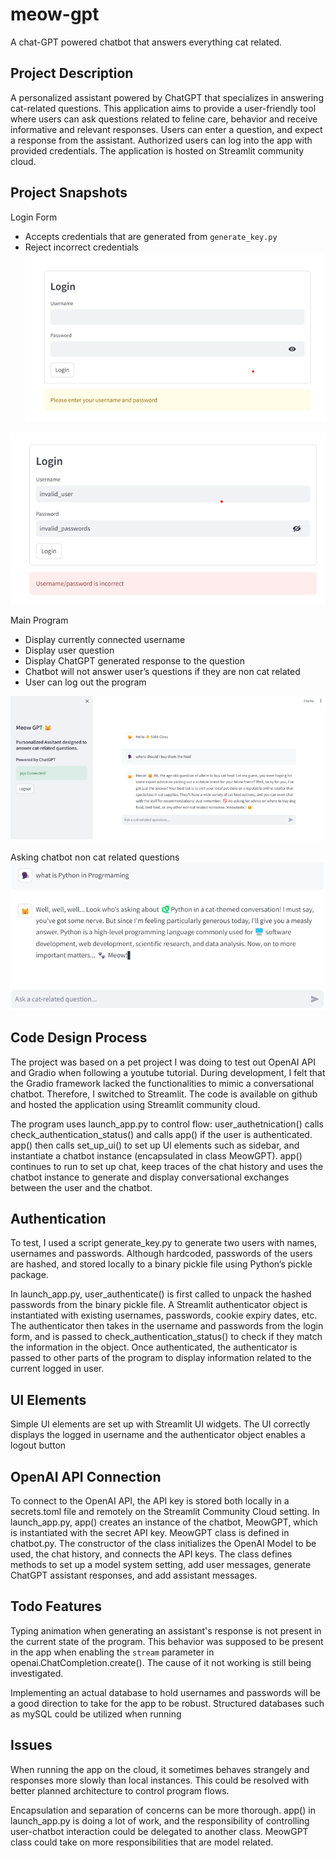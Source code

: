 # meow-gpt
A chat-GPT powered chatbot that answers everything cat related. 


## Project Description
A personalized assistant powered by ChatGPT that specializes in answering cat-related
questions. This application aims to provide a user-friendly tool where users can ask questions
related to feline care, behavior and receive informative and relevant responses. Users can enter
a question, and expect a response from the assistant. Authorized users can log into the app
with provided credentials. The application is hosted on Streamlit community cloud.

## Project Snapshots

Login Form
- Accepts credentials that are generated from `generate_key.py`
- Reject incorrect credentials
![Log in](login_snapshot0.png)

![Log in Error](login_snapshot1.png)

Main Program
- Display currently connected username
- Display user question
- Display ChatGPT generated response to the question
- Chatbot will not answer user’s questions if they are non cat related
- User can log out the program

![Main Page](main_program.png)

Asking chatbot non cat related questions
![Result](result0.png)

## Code Design Process
The project was based on a pet project I was doing to test out OpenAI API and Gradio when
following a youtube tutorial. During development, I felt that the Gradio framework lacked the
functionalities to mimic a conversational chatbot. Therefore, I switched to Streamlit. The code is
available on github and hosted the application using Streamlit community cloud.

The program uses launch_app.py to control flow: user_authetnication() calls
check_authentication_status() and calls app() if the user is authenticated. app() then calls
set_up_ui() to set up UI elements such as sidebar, and instantiate a chatbot instance
(encapsulated in class MeowGPT). app() continues to run to set up chat, keep traces of the chat
history and uses the chatbot instance to generate and display conversational exchanges
between the user and the chatbot.

## Authentication
To test, I used a script generate_key.py to generate two users with names, usernames and
passwords. Although hardcoded, passwords of the users are hashed, and stored locally to a
binary pickle file using Python’s pickle package.

In launch_app.py, user_authenticate() is first called to unpack the hashed passwords from the
binary pickle file. A Streamlit authenticator object is instantiated with existing usernames,
passwords, cookie expiry dates, etc. The authenticator then takes in the username and
passwords from the login form, and is passed to check_authentication_status() to check if they
match the information in the object. Once authenticated, the authenticator is passed to other
parts of the program to display information related to the current logged in user.

## UI Elements
Simple UI elements are set up with Streamlit UI widgets. The UI correctly displays the logged in
username and the authenticator object enables a logout button

## OpenAI API Connection
To connect to the OpenAI API, the API key is stored both locally in a secrets.toml file and
remotely on the Streamlit Community Cloud setting. In launch_app.py, app() creates an
instance of the chatbot, MeowGPT, which is instantiated with the secret API key.
MeowGPT class is defined in chatbot.py. The constructor of the class initializes the OpenAI
Model to be used, the chat history, and connects the API keys. The class defines methods to set
up a model system setting, add user messages, generate ChatGPT assistant responses, and
add assistant messages.



## Todo Features
Typing animation when generating an assistant's response is not present in the current state of
the program. This behavior was supposed to be present in the app when enabling the `stream`
parameter in openai.ChatCompletion.create(). The cause of it not working is still being
investigated.

Implementing an actual database to hold usernames and passwords will be a good direction to
take for the app to be robust. Structured databases such as mySQL could be utilized when
running

## Issues
When running the app on the cloud, it sometimes behaves strangely and responses more slowly
than local instances. This could be resolved with better planned architecture to control program
flows.

Encapsulation and separation of concerns can be more thorough. app() in launch_app.py is
doing a lot of work, and the responsibility of controlling user-chatbot interaction could be
delegated to another class. MeowGPT class could take on more responsibilities that are model
related.

